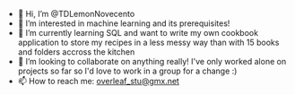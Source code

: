 - 👋 Hi, I’m @TDLemonNovecento
- 👀 I’m interested in machine learning and its prerequisites!
- 🌱 I’m currently learning SQL and want to write my own cookbook application to store my recipes in a less messy way
      than with 15 books and folders accross the kitchen
- 💞️ I’m looking to collaborate on anything really! I've only worked alone on projects so far so I'd love to work in a group for a change :)
- 📫 How to reach me: overleaf_stu@gmx.net
